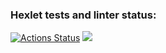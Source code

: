 ### Hexlet tests and linter status:
[![Actions Status](https://github.com/fresh-lime/frontend-project-44/workflows/hexlet-check/badge.svg)](https://github.com/fresh-lime/frontend-project-44/actions)
<a href="https://codeclimate.com/github/fresh-lime/frontend-project-44/maintainability"><img src="https://api.codeclimate.com/v1/badges/99837640d67f82bc5c15/maintainability" /></a>